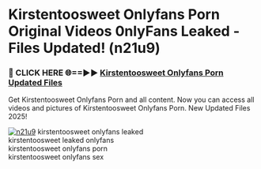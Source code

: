 # Kirstentoosweet Onlyfans Porn Original Videos 0nlyFans Leaked - Files Updated! (n21u9)

<h3>🔴 CLICK HERE 🌐==►► <a href="https://tinyurl.com/2wckxsce" rel="nofollow">Kirstentoosweet Onlyfans Porn Updated Files</a></h3>

Get Kirstentoosweet Onlyfans Porn and all content. Now you can access all videos and pictures of Kirstentoosweet Onlyfans Porn. New Updated Files 2025!

[![n21u9](https://i.imgur.com/AFduVYN.gif)](https://tinyurl.com/2wckxsce)
kirstentoosweet onlyfans leaked<br>
kirstentoosweet leaked onlyfans<br>
kirstentoosweet onlyfans porn<br>
kirstentoosweet onlyfans sex